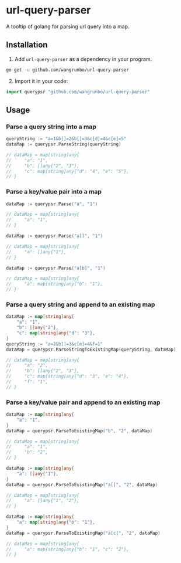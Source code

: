 # url-query-parser

A tooltip of golang for parsing url query into a map.

## Installation

1. Add `url-query-parser` as a dependency in your program.
```sh
go get -u github.com/wangrunbo/url-query-parser
```

2. Import it in your code:
```go
import querypsr "github.com/wangrunbo/url-query-parser"
```

## Usage

### Parse a query string into a map
```go
queryString := "a=1&b[]=2&b[]=3&c[d]=4&c[e]=5"
dataMap := querypsr.ParseString(queryString)

// dataMap = map[string]any{
//     "a": "1",
//     "b": []any{"2", "3"},
//     "c": map[string]any{"d": "4", "e": "5"},
// }
```

### Parse a key/value pair into a map
```go
dataMap := querypsr.Parse("a", "1")

// dataMap = map[string]any{
//     "a": "1",
// }
```
```go
dataMap := querypsr.Parse("a[]", "1")

// dataMap = map[string]any{
//     "a": []any{"1"},
// }
```
```go
dataMap := querypsr.Parse("a[b]", "1")

// dataMap = map[string]any{
//     "a": map[string]any{"b": "1"},
// }
```

### Parse a query string and append to an existing map
```go
dataMap := map[string]any{
    "a": "1",
    "b": []any{"2"},
    "c": map[string]any{"d": "3"},
}
queryString := "a=2&b[]=3&c[e]=4&f=1"
dataMap = querypsr.ParseStringToExistingMap(queryString, dataMap)

// dataMap = map[string]any{
//     "a": "2",
//     "b": []any{"2", "3"},
//     "c": map[string]any{"d": "3", "e": "4"},
//     "f": "1",
// }
```

### Parse a key/value pair and append to an existing map
```go
dataMap := map[string]any{
    "a": "1",
}
dataMap = querypsr.ParseToExistingMap("b", "2", dataMap)

// dataMap = map[string]any{
//     "a": "1",
//     "b": "2",
// }
```
```go
dataMap := map[string]any{
    "a": []any{"1"},
}
dataMap = querypsr.ParseToExistingMap("a[]", "2", dataMap)

// dataMap = map[string]any{
//     "a": []any{"1", "2"},
// }
```
```go
dataMap := map[string]any{
    "a": map[string]any{"b": "1"},
}
dataMap = querypsr.ParseToExistingMap("a[c]", "2", dataMap)

// dataMap = map[string]any{
//     "a": map[string]any{"b": "1", "c": "2"},
// }
```

